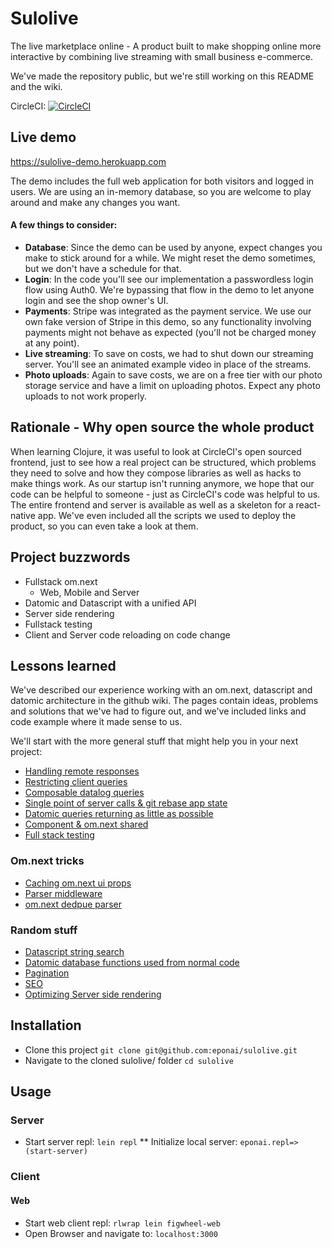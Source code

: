 
# Sulolive
The live marketplace online - A product built to make shopping online more interactive by combining live streaming with small business e-commerce.


We've made the repository public, but we're still working on this README and the wiki.

CircleCI: [![CircleCI](https://circleci.com/gh/eponai/sulolive/tree/master.svg?style=svg&circle-token=d51f6b92f4dfb834f78b6550371a0588aa39d572)](https://circleci.com/gh/eponai/sulolive/tree/master)

## Live demo

https://sulolive-demo.herokuapp.com

The demo includes the full web application for both visitors and logged in users. We are using an in-memory database, so you are welcome to play around and make any changes you want. 

#### A few things to consider:
- **Database**: Since the demo can be used by anyone, expect changes you make to stick around for a while. We might reset the demo sometimes, but we don't have a schedule for that.
- **Login**: In the code you'll see our implementation a passwordless login flow using Auth0. We're bypassing that flow in the demo to let anyone login and see the shop owner's UI.
- **Payments**: Stripe was integrated as the payment service. We use our own fake version of Stripe in this demo, so any functionality involving payments might not behave as expected (you'll not be charged money at any point).
- **Live streaming**: To save on costs, we had to shut down our streaming server. You'll see an animated example video in place of the streams.
- **Photo uploads**: Again to save costs, we are on a free tier with our photo storage service and have a limit on uploading photos. Expect any photo uploads to not work properly.

## Rationale - Why open source the whole product

When learning Clojure, it was useful to look at CircleCI's open sourced frontend, just to see how a real project can be structured, which problems they need to solve and how they compose libraries as well as hacks to make things work. As our startup isn't running anymore, we hope that our code can be helpful to someone - just as CircleCI's code was helpful to us. The entire frontend and server is available as well as a skeleton for a react-native app. We've even included all the scripts we used to deploy the product, so you can even take a look at them.

## Project buzzwords
* Fullstack om.next
  * Web, Mobile and Server
* Datomic and Datascript with a unified API
* Server side rendering
* Fullstack testing
* Client and Server code reloading on code change

## Lessons learned

We've described our experience working with an om.next, datascript and datomic architecture in the github wiki. The pages contain ideas, problems and solutions that we've had to figure out, and we've included links and code example where it made sense to us.

We'll start with the more general stuff that might help you in your next project:

* [Handling remote responses](https://github.com/eponai/sulolive/wiki/Remote-responses)
* [Restricting client queries](https://github.com/eponai/sulolive/wiki/Restricting-client-queries)
* [Composable datalog queries](https://github.com/eponai/sulolive/wiki/Composable-datalog-queries)
* [Single point of server calls & git rebase app state](https://github.com/eponai/sulolive/wiki/Single-point-of-server-calls-&-git-rebase-app-state)
* [Datomic queries returning as little as possible](https://github.com/eponai/sulolive/wiki/Datomic-queries---returning-as-little-as-possible)
* [Component & om.next shared](https://github.com/eponai/sulolive/wiki/Component-&-om.next-shared)
* [Full stack testing](https://github.com/eponai/sulolive/wiki/Full-stack-testing)

### Om.next tricks
* [Caching om.next ui props](https://github.com/eponai/sulolive/wiki/Caching-om.next-ui--props)
* [Parser middleware](https://github.com/eponai/sulolive/wiki/Parser-middleware)
* [om.next dedpue parser](https://github.com/eponai/sulolive/wiki/om.next-dedpue-parser)

### Random stuff
* [Datascript string search](https://github.com/eponai/sulolive/wiki/Datascript-string-search)
* [Datomic database functions used from normal code](https://github.com/eponai/sulolive/wiki/Datomic-database-functions-used-from-normal-code)
* [Pagination](https://github.com/eponai/sulolive/wiki/Pagination)
* [SEO](https://github.com/eponai/sulolive/wiki/SEO)
* [Optimizing Server side rendering](https://github.com/eponai/sulolive/wiki/Optimizing-Server-side-rendering)

## Installation

* Clone this project ```git clone git@github.com:eponai/sulolive.git```
* Navigate to the cloned sulolive/ folder ```cd sulolive```

## Usage
### Server
* Start server repl: ```lein repl```
** Initialize local server: ```eponai.repl=> (start-server)```

### Client
#### Web
* Start web client repl: ```rlwrap lein figwheel-web```
* Open Browser and navigate to: ```localhost:3000```

